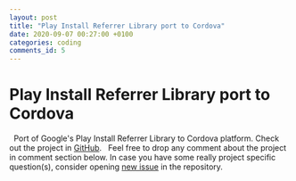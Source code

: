 ```yaml
---
layout: post
title: "Play Install Referrer Library port to Cordova"
date: 2020-09-07 00:27:00 +0100
categories: coding
comments_id: 5
---
```


# Play Install Referrer Library port to Cordova
&nbsp;
Port of Google's Play Install Referrer Library to Cordova platform. Check out the project in [GitHub](https://github.com/ugi/play-install-referrer-cordova).
&nbsp;
Feel free to drop any comment about the project in comment section below. In case you have some really project specific question(s), consider opening [new issue](https://github.com/ugi/play-install-referrer-cordova/issues/new/choose) in the repository.
